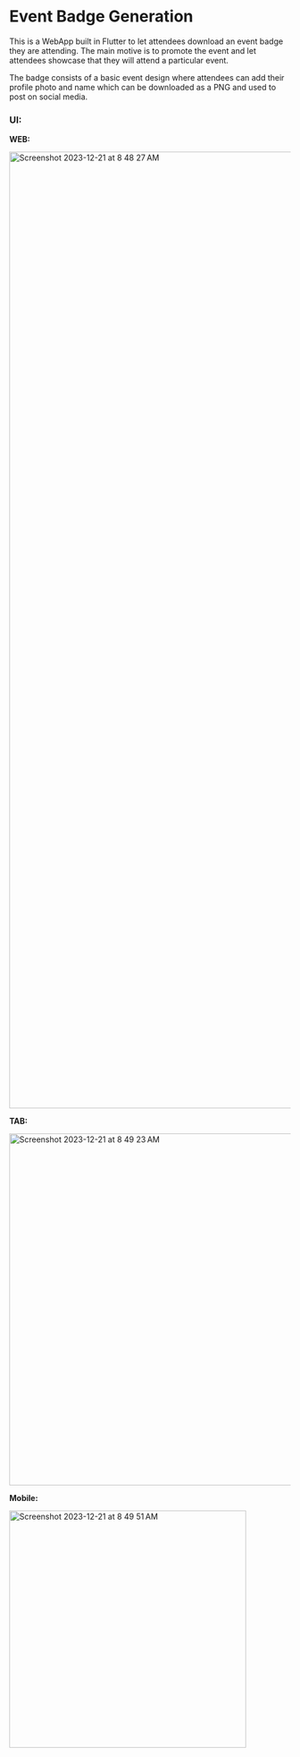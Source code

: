 # Event Badge Generation

This is a WebApp built in Flutter to let attendees download an event badge they are attending. 
The main motive is to promote the event and let attendees showcase that they will attend a particular event.


The badge consists of a basic event design where attendees can add their profile photo and name which can be downloaded as a PNG and used to post on social media.

### UI:

**WEB:** 

<img width="1710" alt="Screenshot 2023-12-21 at 8 48 27 AM" src="https://github.com/laksh29/Event-Badge-Generation/assets/81346526/75631576-b503-4566-8a55-d3f5ff1f0052">

**TAB:** 

<img width="629" alt="Screenshot 2023-12-21 at 8 49 23 AM" src="https://github.com/laksh29/Event-Badge-Generation/assets/81346526/67d2d626-d4dc-4575-8888-5e99b93c5e7f">

**Mobile:** 

<img width="424" alt="Screenshot 2023-12-21 at 8 49 51 AM" src="https://github.com/laksh29/Event-Badge-Generation/assets/81346526/d69eec86-0755-495c-967e-a2fcaf2f6299">

